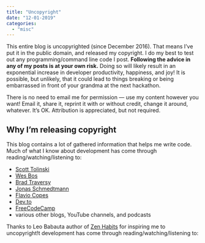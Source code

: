 ```yaml
---
title: "Uncopyright"
date: "12-01-2019"
categories: 
  - "misc"
---
```


This entire blog is uncopyrighted (since December 2016). That means I’ve put it in the public domain, and released my copyright. I do my best to test out any programming/command line code I post. **Following the advice in any of my posts is at your own risk.** Doing so will likely result in an exponential increase in developer productivity, happiness, and joy! It is possible, but unlikely, that it could lead to things breaking or being embarrassed in front of your grandma at the next hackathon.

There is no need to email me for permission — use my content however you want! Email it, share it, reprint it with or without credit, change it around, whatever. It’s OK. Attribution is appreciated, but not required.

## Why I’m releasing copyright

This blog contains a lot of gathered information that helps me write code. Much of what I know about development has come through reading/watching/listening to:

- [Scott Tolinski](leveluptuts.com)
- [Wes Bos](wesbos.com)
- [Brad Traversy](https://www.traversymedia.com/)
- [Jonas Schmedtmann](codingheroes.io)
- [Flavio Copes](https://flaviocopes.com/)
- [Dev.to](https://dev.to/)
- [FreeCodeCamp](https://www.freecodecamp.org/)
- various other blogs, YouTube channels, and podcasts

Thanks to Leo Babauta author of [Zen Habits](https://zenhabits.net/) for inspiring me to uncopyright!t development has come through reading/watching/listening to: